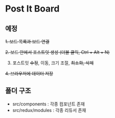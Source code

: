 # Post It Board

## 예정

~~1. 보드 목록과 보드 연결~~

~~2. 보드 안에서 포스트잇 생성 (더블 클릭, Ctrl + Alt + N)~~

3. 포스트잇 ~~수정~~, 이동, 크기 조절, ~~최소화, 삭제~~

~~4. 브라우저에 데이터 저장~~

## 폴더 구조

- src/components : 각종 컴포넌트 존재
- src/redux/modules : 각종 리듀서 존재

